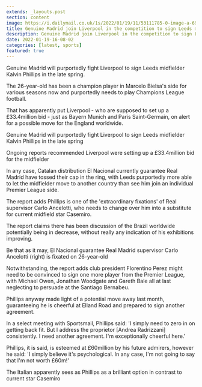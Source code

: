 ```yaml
---
extends: _layouts.post
section: content
image: https://i.dailymail.co.uk/1s/2022/01/19/11/53111785-0-image-a-69_1642591901151.jpg 
title: Genuine Madrid join Liverpool in the competition to sign Leeds midfielder Kalvin Phillips 
description: Genuine Madrid join Liverpool in the competition to sign Leeds midfielder Kalvin Phillips 
date: 2022-01-19-16-08-02 
categories: [latest, sports] 
featured: true 
--- 
```

Genuine Madrid will purportedly fight Liverpool to sign Leeds midfielder Kalvin Phillips in the late spring.

The 26-year-old has been a champion player in Marcelo Bielsa's side for various seasons now and purportedly needs to play Champions League football.

That has apparently put Liverpool - who are supposed to set up a £33.4million bid - just as Bayern Munich and Paris Saint-Germain, on alert for a possible move for the England worldwide.

Genuine Madrid will purportedly fight Liverpool to sign Leeds midfielder Kalvin Phillips in the late spring

Ongoing reports recommended Liverpool were setting up a £33.4million bid for the midfielder

In any case, Catalan distribution El Nacional currently guarantee Real Madrid have tossed their cap in the ring, with Leeds purportedly more able to let the midfielder move to another country than see him join an individual Premier League side.

The report adds Phillips is one of the 'extraordinary fixations' of Real supervisor Carlo Ancelotti, who needs to change over him into a substitute for current midfield star Casemiro.

The report claims there has been discussion of the Brazil worldwide potentially being in decrease, without really any indication of his exhibitions improving.

Be that as it may, El Nacional guarantee Real Madrid supervisor Carlo Ancelotti (right) is fixated on 26-year-old

Notwithstanding, the report adds club president Florentino Perez might need to be convinced to sign one more player from the Premier League, with Michael Owen, Jonathan Woodgate and Gareth Bale all at last neglecting to persuade at the Santiago Bernabeu.

Phillips anyway made light of a potential move away last month, guaranteeing he is cheerful at Elland Road and prepared to sign another agreement.

In a select meeting with Sportsmail, Phillips said: 'I simply need to zero in on getting back fit. But I address the proprietor [Andrea Radrizzani] consistently. I need another agreement. I'm exceptionally cheerful here.'

Phillips, it is said, is esteemed at £60million by his future admirers, however he said: 'I simply believe it's psychological. In any case, I'm not going to say that I'm not worth £60m!'

The Italian apparently sees as Phillips as a brilliant option in contrast to current star Casemiro